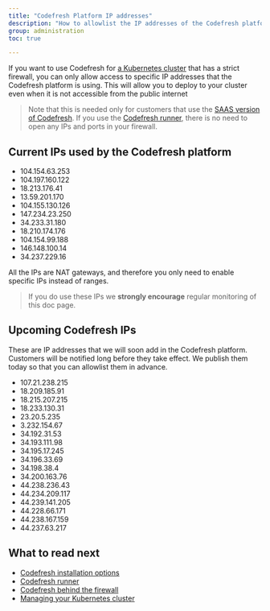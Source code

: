 ```yaml
---
title: "Codefresh Platform IP addresses"
description: "How to allowlist the IP addresses of the Codefresh platform"
group: administration
toc: true

---
```


If you want to use Codefresh for [a Kubernetes cluster]({{site.baseurl}}/docs/deploy-to-kubernetes/add-kubernetes-cluster/) that has a strict firewall, you can only allow access to specific IP addresses
that the Codefresh platform is using. This will allow you to deploy to your cluster even when it is not accessible from the public internet

>Note that this is needed only for customers that use the [SAAS version of Codefresh]({{site.baseurl}}/docs/administration/installation-security/). If you use the [Codefresh runner]({{site.baseurl}}/docs/administration/codefresh-runner/), there is no need to open any IPs and ports in your firewall.

## Current IPs used by the Codefresh platform

- 104.154.63.253    
- 104.197.160.122    
- 18.213.176.41    
- 13.59.201.170    
- 104.155.130.126    
- 147.234.23.250    
- 34.233.31.180
- 18.210.174.176   
- 104.154.99.188     
- 146.148.100.14    
- 34.237.229.16


All the IPs are NAT gateways, and therefore you only need to enable specific IPs instead of ranges.

>If you do use these IPs we **strongly encourage** regular monitoring of this doc page.


## Upcoming Codefresh IPs 

These are IP addresses that we will soon add in the Codefresh platform. Customers will be notified long before they take effect. We publish them today so that you can allowlist them in advance.

- 107.21.238.215
- 18.209.185.91
- 18.215.207.215
- 18.233.130.31
- 23.20.5.235
- 3.232.154.67
- 34.192.31.53
- 34.193.111.98
- 34.195.17.245
- 34.196.33.69
- 34.198.38.4
- 34.200.163.76
- 44.238.236.43
- 44.234.209.117
- 44.239.141.205
- 44.228.66.171
- 44.238.167.159
- 44.237.63.217

## What to read next

* [Codefresh installation options]({{site.baseurl}}/docs/administration/installation-security/)
* [Codefresh runner]({{site.baseurl}}/docs/administration/codefresh-runner/)
* [Codefresh behind the firewall]({{site.baseurl}}/docs/administration/behind-the-firewall/)
* [Managing your Kubernetes cluster]({{site.baseurl}}/docs/deploy-to-kubernetes/manage-kubernetes/)
